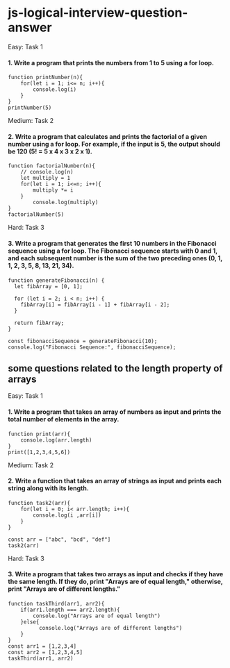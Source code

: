 # js-logical-interview-question-answer

Easy: Task 1
#### 1. Write a program that prints the numbers from 1 to 5 using a for loop.

```
function printNumber(n){
    for(let i = 1; i<= n; i++){
        console.log(i)
    }
}
printNumber(5)
```

Medium: Task 2
#### 2. Write a program that calculates and prints the factorial of a given number using a for loop. For example, if the input is 5, the output should be 120 (5! = 5 x 4 x 3 x 2 x 1).

```
function factorialNumber(n){
    // console.log(n)
    let multiply = 1
    for(let i = 1; i<=n; i++){
        multiply *= i
    }
        console.log(multiply)
}
factorialNumber(5)
```

Hard: Task 3
#### 3. Write a program that generates the first 10 numbers in the Fibonacci sequence using a for loop. The Fibonacci sequence starts with 0 and 1, and each subsequent number is the sum of the two preceding ones (0, 1, 1, 2, 3, 5, 8, 13, 21, 34).

```
function generateFibonacci(n) {
  let fibArray = [0, 1];

  for (let i = 2; i < n; i++) {
    fibArray[i] = fibArray[i - 1] + fibArray[i - 2];
  }

  return fibArray;
}

const fibonacciSequence = generateFibonacci(10);
console.log("Fibonacci Sequence:", fibonacciSequence);
```

## some questions related to the length property of arrays

Easy: Task 1
#### 1. Write a program that takes an array of numbers as input and prints the total number of elements in the array.

```
function print(arr){
    console.log(arr.length)
}
print([1,2,3,4,5,6])
```

Medium: Task 2
#### 2. Write a function that takes an array of strings as input and prints each string along with its length.

```
function task2(arr){
    for(let i = 0; i< arr.length; i++){
        console.log(i ,arr[i])
    }
}

const arr = ["abc", "bcd", "def"]
task2(arr)
```

Hard: Task 3
#### 3. Write a program that takes two arrays as input and checks if they have the same length. If they do, print "Arrays are of equal length," otherwise, print "Arrays are of different lengths."

```
function taskThird(arr1, arr2){
    if(arr1.length === arr2.length){
        console.log("Arrays are of equal length")
    }else{
          console.log("Arrays are of different lengths")
    }
}
const arr1 = [1,2,3,4]
const arr2 = [1,2,3,4,5]
taskThird(arr1, arr2)
```


















